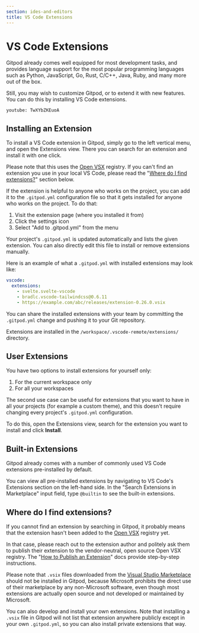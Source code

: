 ```yaml
---
section: ides-and-editors
title: VS Code Extensions
---
```


<script context="module">
  export const prerender = true;
</script>

# VS Code Extensions

Gitpod already comes well equipped for most development tasks, and provides language support for the most popular programming languages such as Python, JavaScript, Go, Rust, C/C++, Java, Ruby, and many more out of the box.

Still, you may wish to customize Gitpod, or to extend it with new features. You can do this by installing VS Code extensions.

`youtube: TwXYbZKEuoA`

## Installing an Extension

To install a VS Code extension in Gitpod, simply go to the left vertical menu, and open the Extensions view. There you can search for an extension and install it with one click.

Please note that this uses the [Open VSX](https://open-vsx.org/) registry. If you can't find an extension you use in your local VS Code, please read the "[Where do I find extensions?](#where-do-i-find-extensions)" section below.

If the extension is helpful to anyone who works on the project, you can add it to the `.gitpod.yml` configuration file so that it gets installed for anyone who works on the project. To do that:

1. Visit the extension page (where you installed it from)
1. Click the settings icon
1. Select "Add to .gitpod.yml" from the menu

Your project's `.gitpod.yml` is updated automatically and lists the given extension. You can also directly edit this file to install or remove extensions manually.

Here is an example of what a `.gitpod.yml` with installed extensions may look like:

```yaml
vscode:
  extensions:
    - svelte.svelte-vscode
    - bradlc.vscode-tailwindcss@0.6.11
    - https://example.com/abc/releases/extension-0.26.0.vsix
```

You can share the installed extensions with your team by committing the `.gitpod.yml` change and pushing it to your Git repository.

Extensions are installed in the `/workspace/.vscode-remote/extensions/` directory.

## User Extensions

You have two options to install extensions for yourself only:

1. For the current workspace only
1. For all your workspaces

The second use case can be useful for extensions that you want to have in all your projects (for example a custom theme), and this doesn't require changing every project's `.gitpod.yml` configuration.

To do this, open the Extensions view, search for the extension you want to install and click **Install**.

## Built-in Extensions

Gitpod already comes with a number of commonly used VS Code extensions pre-installed by default.

You can view all pre-installed extensions by navigating to VS Code's Extensions section on the left-hand side. In the "Search Extensions in Marketplace" input field, type `@builtin` to see the built-in extensions.

## Where do I find extensions?

If you cannot find an extension by searching in Gitpod, it probably means that the extension hasn't been added to the [Open VSX](https://open-vsx.org/) registry yet.

In that case, please reach out to the extension author and politely ask them to publish their extension to the vendor-neutral, open source Open VSX registry. The "[How to Publish an Extension](https://github.com/eclipse/openvsx/wiki/Publishing-Extensions)" docs provide step-by-step instructions.

Please note that `.vsix` files downloaded from the [Visual Studio Marketplace](https://marketplace.visualstudio.com/vscode) should not be installed in Gitpod, because Microsoft prohibits the direct use of their marketplace by any non-Microsoft software, even though most extensions are actually open source and not developed or maintained by Microsoft.

You can also develop and install your own extensions. Note that installing a `.vsix` file in Gitpod will not list that extension anywhere publicly except in your own `.gitpod.yml`, so you can also install private extensions that way.
